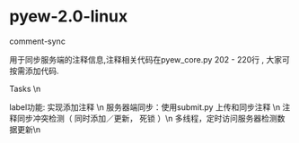 # pyew-2.0-linux
comment-sync

用于同步服务端的注释信息,注释相关代码在pyew_core.py 202 - 220行 , 大家可按需添加代码.

Tasks \n

 label功能: 实现添加注释 \n
 服务器端同步：使用submit.py 上传和同步注释 \n
 注释同步冲突检测（ 同时添加／更新， 死锁 ）\n
 多线程，定时访问服务器检测数据更新\n